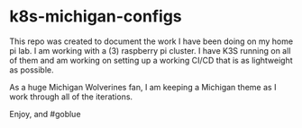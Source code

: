 # k8s-michigan-configs

This repo was created to document the work I have been doing on my home pi lab.  I am working with a (3) raspberry pi cluster.  I have K3S running on all of them and am working on setting up a working CI/CD that is as lightweight as possible.  

As a huge Michigan Wolverines fan, I am keeping a Michigan theme as I work through all of the iterations.

Enjoy, and #goblue

